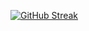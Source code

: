 [![GitHub Streak](https://streak-stats.demolab.com/?user=NathenaelTamirat&theme=dark&hide_border=true)](https://git.io/streak-stats) 
